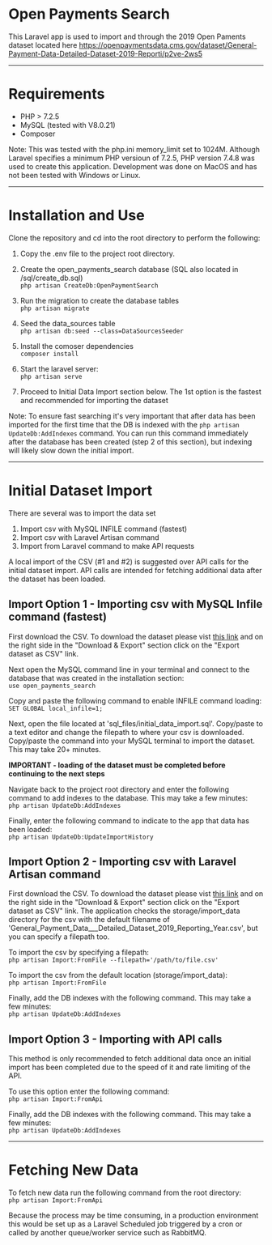 # Open Payments Search
This Laravel app is used to import and through the 2019 Open Paments dataset located here 
https://openpaymentsdata.cms.gov/dataset/General-Payment-Data-Detailed-Dataset-2019-Reporti/p2ve-2ws5

___

# Requirements
- PHP > 7.2.5
- MySQL (tested with V8.0.21)
- Composer

Note: This was tested with the php.ini memory_limit set to 1024M. Although Laravel specifies a minimum PHP versioun of 7.2.5, PHP version 7.4.8 was used to create this application. Development was done on MacOS and has not been tested with Windows or Linux.
___

# Installation and Use
Clone the repository and cd into the root directory to perform the following:

1. Copy the .env file to the project root directory.

2. Create the open_payments_search database (SQL also located in /sql/create_db.sql)  
`php artisan CreateDb:OpenPaymentSearch`

3. Run the migration to create the database tables   
`php artisan migrate`

4. Seed the data_sources table  
`php artisan db:seed --class=DataSourcesSeeder`

5. Install the comoser dependencies  
`composer install` 

6. Start the laravel server:  
`php artisan serve`

7. Proceed to Initial Data Import section below. The 1st option is the fastest and recommended for importing the dataset

Note: To ensure fast searching it's very important that after data has been imported for the first time that the DB is indexed with the `php artisan UpdateDb:AddIndexes` command. You can run this command immediately after the database has been created (step 2 of this section), but indexing will likely slow down the initial import.

___

# Initial Dataset Import

There are several was to import the data set
1. Import csv with MySQL INFILE command (fastest)
2. Import csv with Laravel Artisan command
3. Import from Laravel command to make API requests

A local import of the CSV (#1 and #2) is suggested over API calls for the initial dataset import. API calls are intended for fetching additional data after the dataset has been loaded.

## **Import Option 1 - Importing csv with MySQL Infile command (fastest)**

First download the CSV. To download the dataset please vist [this link](https://dev.socrata.com/foundry/openpaymentsdata.cms.gov/p2ve-2ws5) and on the right side in the "Download & Export" section click on the "Export dataset as CSV" link.

Next open the MySQL command line in your terminal and connect to the database that was created in the installation section:  
`use open_payments_search`

Copy and paste the following command to enable INFILE command loading:  
`SET GLOBAL local_infile=1;`

Next, open the file located at 'sql_files/initial_data_import.sql'. Copy/paste to a text editor and change the filepath to where your csv is downloaded. Copy/paste the command into your MySQL terminal to import the dataset. This may take 20+ minutes.

**IMPORTANT - loading of the dataset must be completed before continuing to the next steps**

Navigate back to the project root directory and enter the following command to add indexes to the database. This may take a few minutes:  
`php artisan UpdateDb:AddIndexes`

Finally, enter the following command to indicate to the app that data has been loaded:  
`php artisan UpdateDb:UpdateImportHistory`

## **Import Option 2 - Importing csv with Laravel Artisan command**

First download the CSV. To download the dataset please vist [this link](https://dev.socrata.com/foundry/openpaymentsdata.cms.gov/p2ve-2ws5) and on the right side in the "Download & Export" section click on the "Export dataset as CSV" link. The application checks the storage/import_data directory for the csv with the default filename of 'General_Payment_Data___Detailed_Dataset_2019_Reporting_Year.csv', but you can specify a filepath too.

To import the csv by specifying a filepath:  
`php artisan Import:FromFile --filepath='/path/to/file.csv'`

To import the csv from the default location (storage/import_data):  
`php artisan Import:FromFile`

Finally, add the DB indexes with the following command. This may take a few minutes:  
`php artisan UpdateDb:AddIndexes`

## **Import Option 3 - Importing with API calls** 

This method is only recommended to fetch additional data once an initial import has been completed due to the speed of it and rate limiting of the API. 

To use this option enter the following command:  
`php artisan Import:FromApi`

Finally, add the DB indexes with the following command. This may take a few minutes:  
`php artisan UpdateDb:AddIndexes`

___
# Fetching New Data

To fetch new data run the following command from the root directory:  
`php artisan Import:FromApi`

Because the process may be time consuming, in a production environment this would be set up as a Laravel Scheduled job triggered by a cron or called by another queue/worker service such as RabbitMQ.